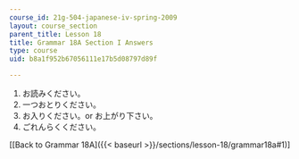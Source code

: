 ```yaml
---
course_id: 21g-504-japanese-iv-spring-2009
layout: course_section
parent_title: Lesson 18
title: Grammar 18A Section I Answers
type: course
uid: b8a1f952b67056111e17b5d08797d89f

---
```


1.  お読みください。
2.  一つおとりください。
3.  お入りください。or お上がり下さい。
4.  ごれんらくください。

\[[Back to Grammar 18A]({{< baseurl >}}/sections/lesson-18/grammar18a#1)\]